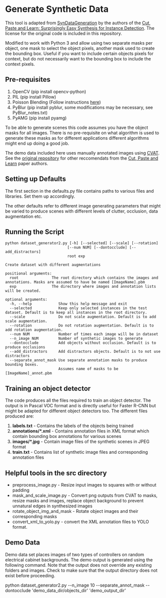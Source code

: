 # Generate Synthetic Data 

This tool is adapted from [SynDataGeneration](https://github.com/debidatta/syndata-generation) by the authors of the [Cut, Paste and Learn: Surprisingly Easy Synthesis for Instance Detection](https://arxiv.org/pdf/1708.01642.pdf). The license for the original code is included in this repository. 

Modified to work with Python 3 and allow using two separate masks per object, one mask to select the object pixels, another mask used to create the bounding box. Useful if you want to include certain objects pixels for context, but do not necessarily want to the bounding box to include the context pixels. 

## Pre-requisites 
1. OpenCV (pip install opencv-python)
2. PIL (pip install Pillow)
3. Poisson Blending (Follow instructions [here](https://github.com/yskmt/pb))
4. PyBlur (pip install pyblur, some modifications may be necessary, see PyBlur_notes.txt)
5. PyAMG (pip install pyamg)

To be able to generate scenes this code assumes you have the object masks for all images. There is no pre-requisite on what algorithm is used to generate these masks as for different applications different algorithms might end up doing a good job. 

The demo data included here uses manually annotated images using [CVAT](https://github.com/openvinotoolkit/cvat). See the [original repository](https://github.com/debidatta/syndata-generation) for other reccomendats from the [Cut, Paste and Learn](https://arxiv.org/pdf/1708.01642.pdf) paper authors. 

## Setting up Defaults
The first section in the defaults.py file contains paths to various files and libraries. Set them up accordingly.

The other defaults refer to different image generating parameters that might be varied to produce scenes with different levels of clutter, occlusion, data augmentation etc. 

## Running the Script
```
python dataset_generator2.py [-h] [--selected] [--scale] [--rotation]
                            [--num NUM] [--dontocclude] [--add_distractors]
                            root exp

Create dataset with different augmentations

positional arguments:
  root               The root directory which contains the images and annotations. Masks are assumed to have be named [ImageName].pbm
  exp                The directory where images and annotation lists will be created.

optional arguments:
  -h, --help            Show this help message and exit
  --selected            Keep only selected instances in the test dataset. Default is to keep all instances in the root directory.
  --scale               Do not scale augmentation. Default is to add scale augmentation.
  --rotation            Do not rotation augmentation. Default is to add rotation augmentation.
  --num NUM             Number of times each image will be in dataset
  --n_image NUM         Number of synthetic images to generate
  --dontocclude         Add objects without occlusion. Default is to produce occlusions
  --add_distractors     Add distractors objects. Default is to not use distractors
  --separate_annot_mask Use separate annotation masks to produce bounding boxes. 
                        Assumes name of masks to be [ImageName]_annot.pbm
```

## Training an object detector
The code produces all the files required to train an object detector. The output is in Pascal VOC format and is directly useful for Faster R-CNN but might be adapted for different object detectors too. The different files produced are:
1. __labels.txt__ - Contains the labels of the objects being trained
2. __annotations/*.xml__ - Contains annotation files in XML format which contain bounding box annotations for various scenes
3. __images/*.jpg__ - Contain image files of the synthetic scenes in JPEG format 
4. __train.txt__ - Contains list of synthetic image files and corresponding annotation files

## Helpful tools in the src directory
- preprocess_image.py - Resize input images to squares with or without padding
- mask_and_scale_image.py - Convert png outputs from CVAT to masks, resize masks and images, 
                            replace object background to prevent unnatural edges in synthesized images
- rotate_object_img_and_mask - Rotate object images and their corresponding masks
- convert_xml_to_yolo.py - convert the XML annotation files to YOLO format. 

## Demo Data

Demo data set places images of two types of controllers on random electrical cabinet backgrounds. The demo output is generated using the following command. Note that the output does not override any existing folders and images. Check to make sure that the output directory does not exist before proceeding. 

python dataset_generator2.py --n_image 10 --separate_annot_mask --dontocclude 'demo_data_dir/objects_dir' 'demo_output_dir'
